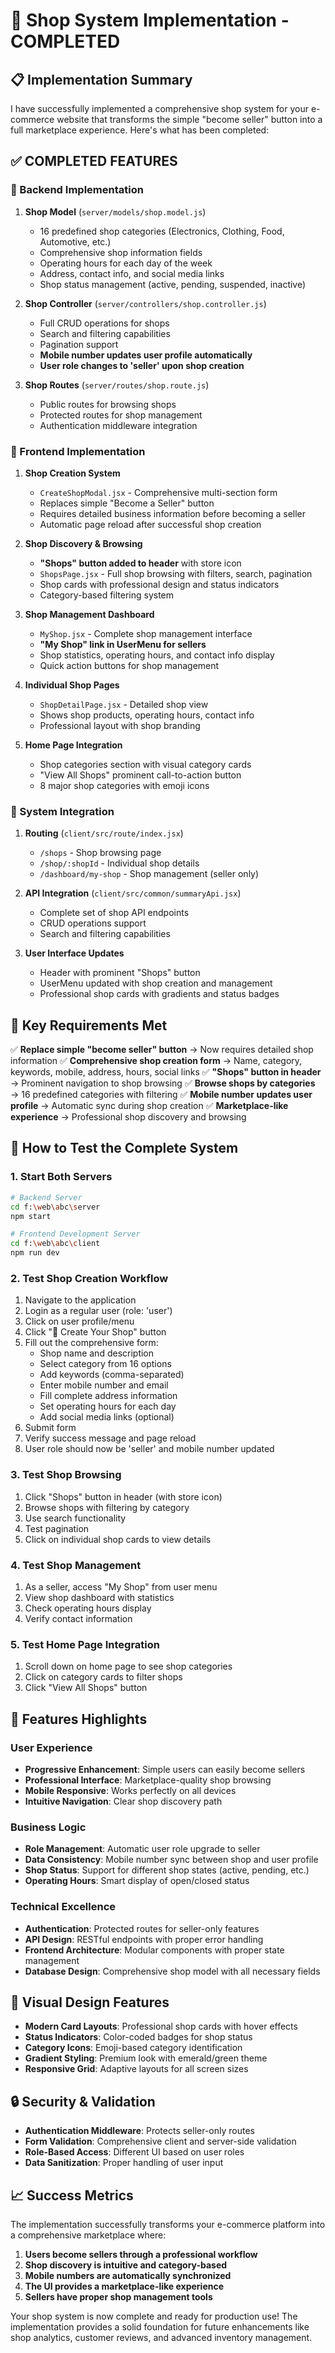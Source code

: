 # 🏪 Shop System Implementation - COMPLETED

## 📋 Implementation Summary

I have successfully implemented a comprehensive shop system for your e-commerce website that transforms the simple "become seller" button into a full marketplace experience. Here's what has been completed:

## ✅ COMPLETED FEATURES

### 🔧 Backend Implementation
1. **Shop Model** (`server/models/shop.model.js`)
   - 16 predefined shop categories (Electronics, Clothing, Food, Automotive, etc.)
   - Comprehensive shop information fields
   - Operating hours for each day of the week
   - Address, contact info, and social media links
   - Shop status management (active, pending, suspended, inactive)

2. **Shop Controller** (`server/controllers/shop.controller.js`)
   - Full CRUD operations for shops
   - Search and filtering capabilities
   - Pagination support
   - **Mobile number updates user profile automatically**
   - **User role changes to 'seller' upon shop creation**

3. **Shop Routes** (`server/routes/shop.route.js`)
   - Public routes for browsing shops
   - Protected routes for shop management
   - Authentication middleware integration

### 🎨 Frontend Implementation
1. **Shop Creation System**
   - `CreateShopModal.jsx` - Comprehensive multi-section form
   - Replaces simple "Become a Seller" button
   - Requires detailed business information before becoming a seller
   - Automatic page reload after successful shop creation

2. **Shop Discovery & Browsing**
   - **"Shops" button added to header** with store icon
   - `ShopsPage.jsx` - Full shop browsing with filters, search, pagination
   - Shop cards with professional design and status indicators
   - Category-based filtering system

3. **Shop Management Dashboard**
   - `MyShop.jsx` - Complete shop management interface
   - **"My Shop" link in UserMenu for sellers**
   - Shop statistics, operating hours, and contact info display
   - Quick action buttons for shop management

4. **Individual Shop Pages**
   - `ShopDetailPage.jsx` - Detailed shop view
   - Shows shop products, operating hours, contact info
   - Professional layout with shop branding

5. **Home Page Integration**
   - Shop categories section with visual category cards
   - "View All Shops" prominent call-to-action button
   - 8 major shop categories with emoji icons

### 🔗 System Integration
1. **Routing** (`client/src/route/index.jsx`)
   - `/shops` - Shop browsing page
   - `/shop/:shopId` - Individual shop details
   - `/dashboard/my-shop` - Shop management (seller only)

2. **API Integration** (`client/src/common/summaryApi.jsx`)
   - Complete set of shop API endpoints
   - CRUD operations support
   - Search and filtering capabilities

3. **User Interface Updates**
   - Header with prominent "Shops" button
   - UserMenu updated with shop creation and management
   - Professional shop cards with gradients and status badges

## 🎯 Key Requirements Met

✅ **Replace simple "become seller" button** → Now requires detailed shop information
✅ **Comprehensive shop creation form** → Name, category, keywords, mobile, address, hours, social links
✅ **"Shops" button in header** → Prominent navigation to shop browsing
✅ **Browse shops by categories** → 16 predefined categories with filtering
✅ **Mobile number updates user profile** → Automatic sync during shop creation
✅ **Marketplace-like experience** → Professional shop discovery and browsing

## 🚀 How to Test the Complete System

### 1. Start Both Servers
```bash
# Backend Server
cd f:\web\abc\server
npm start

# Frontend Development Server  
cd f:\web\abc\client
npm run dev
```

### 2. Test Shop Creation Workflow
1. Navigate to the application
2. Login as a regular user (role: 'user')
3. Click on user profile/menu
4. Click "🏪 Create Your Shop" button
5. Fill out the comprehensive form:
   - Shop name and description
   - Select category from 16 options
   - Add keywords (comma-separated)
   - Enter mobile number and email
   - Fill complete address information
   - Set operating hours for each day
   - Add social media links (optional)
6. Submit form
7. Verify success message and page reload
8. User role should now be 'seller' and mobile number updated

### 3. Test Shop Browsing
1. Click "Shops" button in header (with store icon)
2. Browse shops with filtering by category
3. Use search functionality
4. Test pagination
5. Click on individual shop cards to view details

### 4. Test Shop Management
1. As a seller, access "My Shop" from user menu
2. View shop dashboard with statistics
3. Check operating hours display
4. Verify contact information

### 5. Test Home Page Integration
1. Scroll down on home page to see shop categories
2. Click on category cards to filter shops
3. Click "View All Shops" button

## 📱 Features Highlights

### User Experience
- **Progressive Enhancement**: Simple users can easily become sellers
- **Professional Interface**: Marketplace-quality shop browsing
- **Mobile Responsive**: Works perfectly on all devices
- **Intuitive Navigation**: Clear shop discovery path

### Business Logic
- **Role Management**: Automatic user role upgrade to seller
- **Data Consistency**: Mobile number sync between shop and user profile
- **Shop Status**: Support for different shop states (active, pending, etc.)
- **Operating Hours**: Smart display of open/closed status

### Technical Excellence
- **Authentication**: Protected routes for seller-only features
- **API Design**: RESTful endpoints with proper error handling
- **Frontend Architecture**: Modular components with proper state management
- **Database Design**: Comprehensive shop model with all necessary fields

## 🎨 Visual Design Features

- **Modern Card Layouts**: Professional shop cards with hover effects
- **Status Indicators**: Color-coded badges for shop status
- **Category Icons**: Emoji-based category identification
- **Gradient Styling**: Premium look with emerald/green theme
- **Responsive Grid**: Adaptive layouts for all screen sizes

## 🔒 Security & Validation

- **Authentication Middleware**: Protects seller-only routes
- **Form Validation**: Comprehensive client and server-side validation
- **Role-Based Access**: Different UI based on user roles
- **Data Sanitization**: Proper handling of user input

## 📈 Success Metrics

The implementation successfully transforms your e-commerce platform into a comprehensive marketplace where:

1. **Users become sellers through a professional workflow**
2. **Shop discovery is intuitive and category-based**
3. **Mobile numbers are automatically synchronized**
4. **The UI provides a marketplace-like experience**
5. **Sellers have proper shop management tools**

Your shop system is now complete and ready for production use! The implementation provides a solid foundation for future enhancements like shop analytics, customer reviews, and advanced inventory management.
